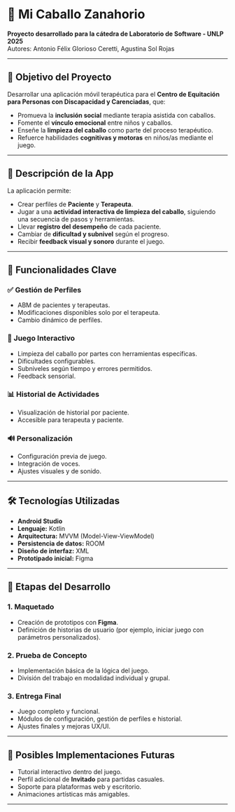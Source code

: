 # 🐴 Mi Caballo Zanahorio

**Proyecto desarrollado para la cátedra de Laboratorio de Software - UNLP 2025**   
Autores: Antonio Félix Glorioso Ceretti, Agustina Sol Rojas

---

## 🎯 Objetivo del Proyecto

Desarrollar una aplicación móvil terapéutica para el **Centro de Equitación para Personas con Discapacidad y Carenciadas**, que:

- Promueva la **inclusión social** mediante terapia asistida con caballos.
- Fomente el **vínculo emocional** entre niños y caballos.
- Enseñe la **limpieza del caballo** como parte del proceso terapéutico.
- Refuerce habilidades **cognitivas y motoras** en niños/as mediante el juego.

---

## 📱 Descripción de la App

La aplicación permite:

- Crear perfiles de **Paciente** y **Terapeuta**.
- Jugar a una **actividad interactiva de limpieza del caballo**, siguiendo una secuencia de pasos y herramientas.
- Llevar **registro del desempeño** de cada paciente.
- Cambiar de **dificultad y subnivel** según el progreso.
- Recibir **feedback visual y sonoro** durante el juego.

---

## 🧩 Funcionalidades Clave

### ✅ Gestión de Perfiles
- ABM de pacientes y terapeutas.
- Modificaciones disponibles solo por el terapeuta.
- Cambio dinámico de perfiles.

### 🧼 Juego Interactivo
- Limpieza del caballo por partes con herramientas específicas.
- Dificultades configurables.
- Subniveles según tiempo y errores permitidos.
- Feedback sensorial.

### 📊 Historial de Actividades
- Visualización de historial por paciente.
- Accesible para terapeuta y paciente.

### 🔊 Personalización
- Configuración previa de juego.
- Integración de voces.
- Ajustes visuales y de sonido.

---

## 🛠️ Tecnologías Utilizadas

- **Android Studio**
- **Lenguaje:** Kotlin
- **Arquitectura:** MVVM (Model-View-ViewModel)
- **Persistencia de datos:** ROOM
- **Diseño de interfaz:** XML
- **Prototipado inicial:** Figma

---

## 🚀 Etapas del Desarrollo

### 1. Maquetado
- Creación de prototipos con **Figma**.
- Definición de historias de usuario (por ejemplo, iniciar juego con parámetros personalizados).

### 2. Prueba de Concepto
- Implementación básica de la lógica del juego.
- División del trabajo en modalidad individual y grupal.

### 3. Entrega Final
- Juego completo y funcional.
- Módulos de configuración, gestión de perfiles e historial.
- Ajustes finales y mejoras UX/UI.

---

## 🔮 Posibles Implementaciones Futuras

- Tutorial interactivo dentro del juego.
- Perfil adicional de **Invitado** para partidas casuales.
- Soporte para plataformas web y escritorio.
- Animaciones artísticas más amigables.

---